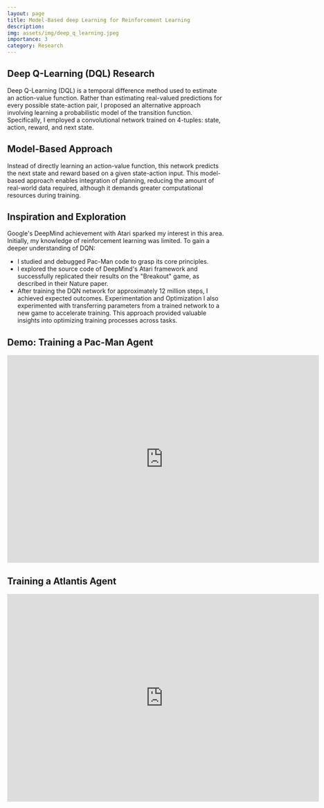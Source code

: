 ```yaml
---
layout: page
title: Model-Based deep Learning for Reinforcement Learning
description: 
img: assets/img/deep_q_learning.jpeg
importance: 3
category: Research
---
```


## Deep Q-Learning (DQL) Research
Deep Q-Learning (DQL) is a temporal difference method used to estimate an action-value function. Rather than estimating real-valued predictions for every possible state-action pair, I proposed an alternative approach involving learning a probabilistic model of the transition function. Specifically, I employed a convolutional network trained on 4-tuples: state, action, reward, and next state.
## Model-Based Approach
Instead of directly learning an action-value function, this network predicts the next state and reward based on a given state-action input. This model-based approach enables integration of planning, reducing the amount of real-world data required, although it demands greater computational resources during training.
## Inspiration and Exploration
Google's DeepMind achievement with Atari sparked my interest in this area. Initially, my knowledge of reinforcement learning was limited. To gain a deeper understanding of DQN:
* I studied and debugged Pac-Man code to grasp its core principles.
* I explored the source code of DeepMind's Atari framework and successfully replicated their results on the "Breakout" game, as described in their Nature paper.
* After training the DQN network for approximately 12 million steps, I achieved expected outcomes.
Experimentation and Optimization
I also experimented with transferring parameters from a trained network to a new game to accelerate training. This approach provided valuable insights into optimizing training processes across tasks.

## Demo: Training a Pac-Man Agent

<iframe width="720" height="480" src="https://www.youtube.com/embed/r3pb-ZDEKVg?si=XFCLh7yszaAjbx53" title="YouTube video player" frameborder="0" allow="accelerometer; autoplay; clipboard-write; encrypted-media; gyroscope; picture-in-picture; web-share" referrerpolicy="strict-origin-when-cross-origin" allowfullscreen></iframe>

## Training a Atlantis Agent

<iframe width="720" height="480" src="https://www.youtube.com/embed/8GKjSAr-lwI?si=gsSSS__7VGsTQ2vr" title="YouTube video player" frameborder="0" allow="accelerometer; autoplay; clipboard-write; encrypted-media; gyroscope; picture-in-picture; web-share" referrerpolicy="strict-origin-when-cross-origin" allowfullscreen></iframe>